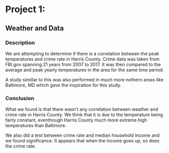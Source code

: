 # Project 1: 
## Weather and Data

### Description
We are attempting to determine if there is a correlation between the peak temperatures and crime rate in Harris County. 
Crime data was taken from FBI.gov spanning 21 years from 2007 to 2017.  It was then compared to the average and peak yearly 
temperatures in the area for the same time period. 

A study simillar to this was also performed in much more nothern areas like Baltimore, MD which gave the inspiration for this study. 

### Conclusion
What we found is that there wasn't any correlation between weather and crime rate in Harris County. We think that it is due to 
the temperature being fairly constant, eventhough Harris County much more extreme high temperatures than Baltimore.  

We also did a test between crime rate and median household income and we found significance.  It appears that when the income 
goes up, so does the crime rate.  

